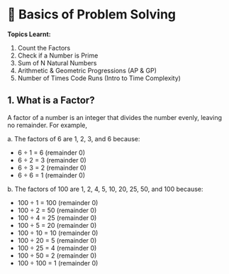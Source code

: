 # 🧮 Basics of Problem Solving

**Topics Learnt:**  
1. Count the Factors  
2. Check if a Number is Prime  
3. Sum of N Natural Numbers  
4. Arithmetic & Geometric Progressions (AP & GP)  
5. Number of Times Code Runs (Intro to Time Complexity)


## 1. What is a Factor?

A factor of a number is an integer that divides the number evenly, leaving no remainder. 
For example, 

a. The factors of 6 are 1, 2, 3, and 6 because:
- 6 ÷ 1 = 6 (remainder 0)
- 6 ÷ 2 = 3 (remainder 0)
- 6 ÷ 3 = 2 (remainder 0)
- 6 ÷ 6 = 1 (remainder 0)

b. The factors of 100 are 1, 2, 4, 5, 10, 20, 25, 50, and 100 because:
- 100 ÷ 1 = 100 (remainder 0)
- 100 ÷ 2 = 50 (remainder 0)
- 100 ÷ 4 = 25 (remainder 0)
- 100 ÷ 5 = 20 (remainder 0)
- 100 ÷ 10 = 10 (remainder 0)
- 100 ÷ 20 = 5 (remainder 0)
- 100 ÷ 25 = 4 (remainder 0)
- 100 ÷ 50 = 2 (remainder 0)
- 100 ÷ 100 = 1 (remainder 0)

